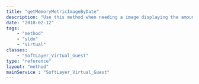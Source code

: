 ```yaml
---
title: "getMemoryMetricImageByDate"
description: "Use this method when needing a image displaying the amount of memory used over time for a single computing instance. It will gather the correct input parameters for the generic graphing utility based on the date ranges "
date: "2018-02-12"
tags:
    - "method"
    - "sldn"
    - "Virtual"
classes:
    - "SoftLayer_Virtual_Guest"
type: "reference"
layout: "method"
mainService : "SoftLayer_Virtual_Guest"
---
```

